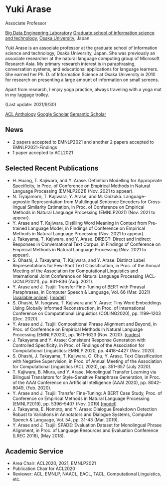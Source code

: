# Yuki Arase

Associate Professor 

[Big Data Engineering Laboratory](http://www-bigdata.ist.osaka-u.ac.jp/en/home/)
[Graduate school of information science and technology](https://www.ist.osaka-u.ac.jp/english/), 
[Osaka University](https://www.osaka-u.ac.jp/en), Japan

Yuki Arase is an associate professor at the graduate school of information science and technology, Osaka University, Japan. She was previously an associate researcher at the natural language computing group of Microsoft Research Asia. My primary research interest is in paraphrasing, conversation systems, and educational applications for language learners. She earned her Ph. D. of Information Science at Osaka University in 2010 for research on presenting a large amount of information on small screens.

Apart from research, I enjoy yoga practice, always traveling with a yoga mat in my luggage trolley.

(Last update: 2021/9/30)

[ACL Anthology](https://www.aclweb.org/anthology/people/y/yuki-arase/)
[Google Scholar](https://scholar.google.com/citations?user=uoL1Wr0AAAAJ&hl=en)
[Semantic Scholar](https://www.semanticscholar.org/author/Yuki-Arase/3043844)

## News
* 2 papers accepted to EMNLP2021 and another 2 papers accepted to EMNLP2021-Findings
* 1 paper accepted to ACL2021

## Selected Recent Publications
* H. Huang, T. Kajiwara, and Y. Arase. Definition Modelling for Appropriate Specificity, in Proc. of Conference on Empirical Methods in Natural Language Processing (EMNLP2021) (Nov. 2021 to appear).
* N. Tiyajamorn, T. Kajiwara, Y. Arase, and M. Onizuka. Language-agnostic Representation from Multilingual Sentence Encoders for Cross-lingual Similarity Estimation, in Proc. of Conference on Empirical Methods in Natural Language Processing (EMNLP2021) (Nov. 2021 to appear).
* Y. Arase and T. Kajiwara. Distilling Word Meaning in Context from Pre-trained Language Model, in Findings of Conference on Empirical Methods in Natural Language Processing (Nov. 2021 to appear).
* J. Takayama, T. Kajiwara, and Y. Arase. DIRECT: Direct and Indirect Responses in Conversational Text Corpus, in Findings of Conference on Empirical Methods in Natural Language Processing (Nov. 2021 to appear).
* S. Ohashi, J. Takayama, T. Kajiwara, and Y. Arase. Distinct Label Representations for Few-Shot Text Classification, in Proc. of the Annual Meeting of the Association for Computational Linguistics and International Joint Conference on Natural Language Processing (ACL-IJCNLP2021), pp. 831-836 (Aug. 2021).
* Y. Arase and J. Tsujii: Transfer Fine-Tuning of BERT with Phrasal Paraphrases, in Computer Speech &amp; Language, Vol. 66 (Mar. 2021)[<a href="https://www.sciencedirect.com/science/article/pii/S0885230820300978 ">available online</a>]. <a href="https://github.com/yukiar/TransferFT">[model]</a>  
* S. Ohashi, M. Isogawa, T. Kajiwara and Y. Arase: Tiny Word Embeddings Using Globally Informed Reconstruction, in Proc. of International Conference on Computational Linguistics (COLING2020), pp. 1199–1203 (Dec. 2020). 
* Y. Arase and J. Tsujii: Compositional Phrase Alignment and Beyond, in Proc. of Conference on Empirical Methods in Natural Language Processing (EMNLP2020), pp. 1611–1623 (Nov. 2020). <a href="https://github.com/yukiar/phrase_alignment_cted">[codes]</a> 
* J. Takayama and Y. Arase: Consistent Response Generation with Controlled Specificity. in Proc. of Findings of the Association for Computational Linguistics: EMNLP 2020, pp. 4418–4427 (Nov. 2020). 
* S. Ohashi, J. Takayama, T. Kajiwara, C. Chu, Y. Arase. Text Classification with Negative Supervision, in Proc. of Annual Meeting of the Association for Computational Linguistics (ACL 2020), pp. 351–357 (July 2020).
* T. Kajiwara, B. Miura, and Y. Arase. Monolingual Transfer Learning via Bilingual Translators for Style-Sensitive Paraphrase Generation, in Proc. of the AAAI Conference on Artificial Intelligence (AAAI 2020), pp. 8042-8049, (Feb. 2020).
* Y. Arase and J. Tsujii: Transfer Fine-Tuning: A BERT Case Study, Proc. of Conference on Empirical Methods in Natural Language Processing (EMNLP2019), pp. 5396–5407 (Nov. 2019).<a href="https://github.com/yukiar/TransferFT">[model]</a>
* J. Takayama, E. Nomoto, and Y. Arase: Dialogue Breakdown Detection Robust to Variations in Annotators and Dialogue Systems, Computer Speech & Language, Vol. 54, pp. 31-43 (Mar. 2019).
* Y. Arase and J. Tsujii: SPADE: Evaluation Dataset for Monolingual Phrase Alignment, in Proc. of Language Resources and Evaluation Conference (LREC 2018), (May 2018).

## Academic Service
* Area Chair: ACL2020, 2021, EMNLP2021
* Publication Chair for ACL2020 
* Reviewer: ACL, EMNLP, NAACL, EACL, TACL, Computational Linguistics, etc.  

